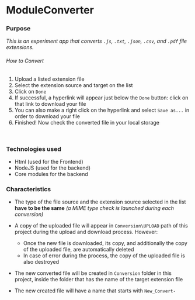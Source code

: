 
# ModuleConverter #

### Purpose ###

_This is an experiment app that converts ```.js```, ```.txt```, ```.json```, ```.csv```, and ```.pdf``` file extensions._

###### How to Convert ######

1. Upload a listed extension file
2. Select the extension source and target on the list
3. Click on ```Done```
4. If successful, a hyperlink will appear just below the ```Done``` button: click on that link to download your file
5. You can also make a right click on the hyperlink and select ```Save as...``` in order to download your file
6. Finished! Now check the converted file in your local storage

<br/>

### Technologies used ###

- Html (used for the Frontend)
- NodeJS (used for the backend)
- Core modules for the backend

### Characteristics ###

- The type of the file source and the extension source selected in the list **have to be the same** _(a MIME type check is launched during each conversion)_ 
- A copy of the uploaded file will appear in ```Conversion\UPLOAD``` path of this project during the upload and download process. However: 

   * Once the new file is downloaded, its copy, and additionally the copy of the uploaded file, are automatically deleted
   * In case of error during the process, the copy of the uploaded file is also destroyed

- The new converted file will be created in ```Conversion``` folder in this project, inside the folder that has the name of the target extension file
- The new created file will have a name that starts with ```New_Convert-```
<br />

